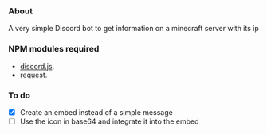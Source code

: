 ### About

A very simple Discord bot to get information on a minecraft server with its ip 

### NPM modules required

* [discord.js](https://www.npmjs.com/package/discord.js).
* [request](https://www.npmjs.com/package/request).

### To do

- [x] Create an embed instead of a simple message
- [ ] Use the icon in base64 and integrate it into the embed
